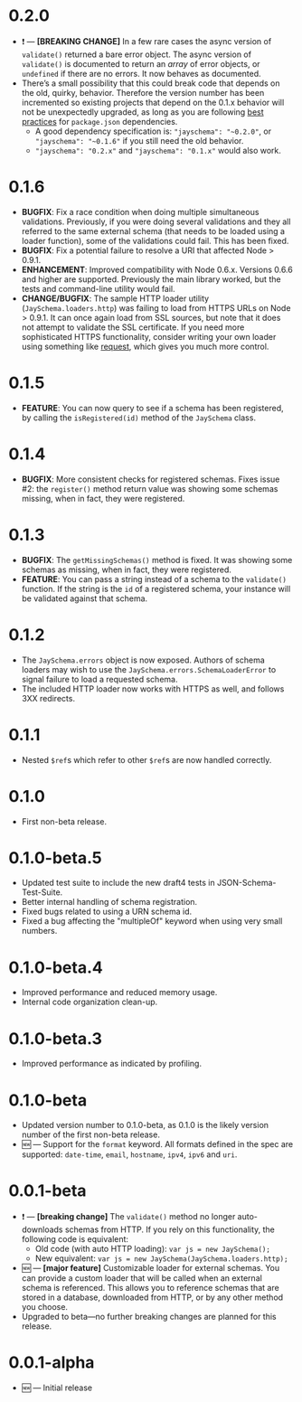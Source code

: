# 0.2.0

* :exclamation: — **[BREAKING CHANGE]** In a few rare cases the async version of `validate()` returned a bare error object. The async version of `validate()` is documented to return an *array* of error objects, or `undefined` if there are no errors. It now behaves as documented.
* There’s a small possibility that this could break code that depends on the old, quirky, behavior. Therefore the version number has been incremented so  existing projects that depend on the 0.1.x behavior will not be unexpectedly upgraded, as long as you are following [best practices](https://npmjs.org/doc/json.html#Tilde-Version-Ranges) for `package.json` dependencies.
    * A good dependency specification is: `"jayschema": "~0.2.0"`, or `"jayschema": "~0.1.6"` if you still need the old behavior.
    * `"jayschema": "0.2.x"` and `"jayschema": "0.1.x"` would also work.

# 0.1.6

* **BUGFIX**: Fix a race condition when doing multiple simultaneous validations. Previously, if you were doing several validations and they all referred to the same external schema (that needs to be loaded using a loader function), some of the validations could fail. This has been fixed.
* **BUGFIX**: Fix a potential failure to resolve a URI that affected Node > 0.9.1.
* **ENHANCEMENT**: Improved compatibility with Node 0.6.x. Versions 0.6.6 and higher are supported. Previously the main library worked, but the tests and command-line utility would fail.
* **CHANGE/BUGFIX**: The sample HTTP loader utility (`JaySchema.loaders.http`) was failing to load from HTTPS URLs on Node > 0.9.1. It can once again load from SSL sources, but note that it does not attempt to validate the SSL certificate. If you need more sophisticated HTTPS functionality, consider writing your own loader using something like [request](https://github.com/mikeal/request), which gives you much more control.

# 0.1.5

* **FEATURE**: You can now query to see if a schema has been registered, by calling the `isRegistered(id)` method of the `JaySchema` class.

# 0.1.4

* **BUGFIX**: More consistent checks for registered schemas. Fixes issue #2: the `register()` method return value was showing some schemas missing, when in fact, they were registered.

# 0.1.3

* **BUGFIX**: The `getMissingSchemas()` method is fixed. It was showing some schemas as missing, when in fact, they were registered.
* **FEATURE**: You can pass a string instead of a schema to the `validate()` function. If the string is the `id` of a registered schema, your instance will be validated against that schema.

# 0.1.2

* The `JaySchema.errors` object is now exposed. Authors of schema loaders may wish to use the `JaySchema.errors.SchemaLoaderError` to signal failure to load a requested schema.
* The included HTTP loader now works with HTTPS as well, and follows 3XX redirects.

# 0.1.1

* Nested `$ref`s which refer to other `$ref`s are now handled correctly.

# 0.1.0

* First non-beta release.

# 0.1.0-beta.5

* Updated test suite to include the new draft4 tests in JSON-Schema-Test-Suite.
* Better internal handling of schema registration.
* Fixed bugs related to using a URN schema id.
* Fixed a bug affecting the "multipleOf" keyword when using very small numbers.

# 0.1.0-beta.4

* Improved performance and reduced memory usage.
* Internal code organization clean-up.

# 0.1.0-beta.3

* Improved performance as indicated by profiling.

# 0.1.0-beta

* Updated version number to 0.1.0-beta, as 0.1.0 is the likely version number of the first non-beta release.
* :new: — Support for the `format` keyword. All formats defined in the spec are supported: `date-time`, `email`, `hostname`, `ipv4`, `ipv6` and `uri`.

# 0.0.1-beta

* :exclamation: — **[breaking change]** The `validate()` method no longer auto-downloads schemas from HTTP. If you rely on this functionality, the following code is equivalent:
    * Old code (with auto HTTP loading): `var js = new JaySchema();`
    * New equivalent: `var js = new JaySchema(JaySchema.loaders.http);`
* :new: — **[major feature]** Customizable loader for external schemas. You can provide a custom loader that will be called when an external schema is referenced. This allows you to reference schemas that are stored in a database, downloaded from HTTP, or by any other method you choose.
* Upgraded to beta—no further breaking changes are planned for this release.

# 0.0.1-alpha

* :new: — Initial release
